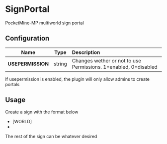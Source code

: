 SignPortal
==========

PocketMine-MP multiworld sign portal

## Configuration
| Name | Type | Description |
| :---: | :---: | :--- |
| __USEPERMISSION__ | string | Changes wether or not to use Permissions. 1=enabled, 0=disabled |
If usepermission is enabled, the plugin will only allow admins to create portals

## Usage
Create a sign with the format below
 - [WORLD]
 - <worldname>
The rest of the sign can be whatever desired
